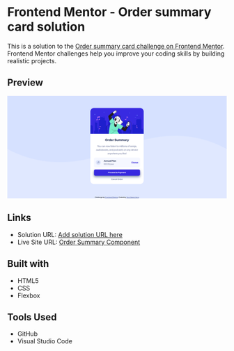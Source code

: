# Frontend Mentor - Order summary card solution

This is a solution to the [Order summary card challenge on Frontend Mentor](https://www.frontendmentor.io/challenges/order-summary-component-QlPmajDUj). Frontend Mentor challenges help you improve your coding skills by building realistic projects.

## Preview

![](./images/screenshot.png)

## Links

- Solution URL: [Add solution URL here](https://your-solution-url.com)
- Live Site URL: [Order Summary Component](https://devtetra.github.io/order-summary/)

## Built with

- HTML5
- CSS
- Flexbox

## Tools Used

- GitHub
- Visual Studio Code
